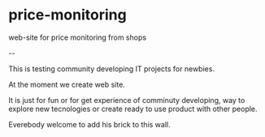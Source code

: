 # price-monitoring
web-site for price monitoring from shops

--

This is testing community developing IT projects for newbies.

At the moment we create web site. 

It is just for fun or for get experience of comminuty developing, way to explore new tecnologies or create ready to use product with other people.

Everebody welcome to add his brick to this wall.

